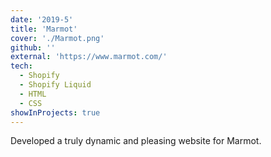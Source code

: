 ```yaml
---
date: '2019-5'
title: 'Marmot'
cover: './Marmot.png'
github: ''
external: 'https://www.marmot.com/'
tech:
  - Shopify
  - Shopify Liquid
  - HTML
  - CSS
showInProjects: true
---
```


Developed a truly dynamic and pleasing website for Marmot.
